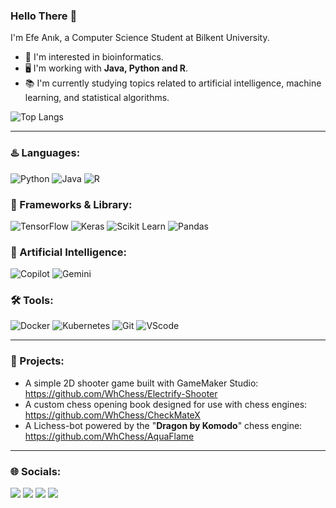### Hello There 👋
<!--
**WhChess/WhChess** is a ✨ _special_ ✨ repository because its `README.md` (this file) appears on your GitHub profile.
-->

I'm Efe Anık, a Computer Science Student at Bilkent University.

- 🧬 I'm interested in bioinformatics.
- 🖥️ I'm working with **Java, Python and R**.
- 📚 I'm currently studying topics related to artificial intelligence, machine learning, and statistical algorithms.

![Top Langs](https://github-readme-stats.vercel.app/api/top-langs/?username=WhChess&langs_count=5&theme=gruvbox)

---

### ♨️ Languages:
![Python](https://img.shields.io/badge/Python-FFD43B?style=for-the-badge&logo=python&logoColor=blue)
![Java](https://img.shields.io/badge/Java-ED8B00?style=for-the-badge&logo=openjdk&logoColor=white)
![R](https://img.shields.io/badge/R-276DC3?style=for-the-badge&logo=r&logoColor=white)

### 📖 Frameworks & Library:
![TensorFlow](https://img.shields.io/badge/TensorFlow-FF6F00?style=for-the-badge&logo=tensorflow&logoColor=white)
![Keras](https://img.shields.io/badge/Keras-FF0000?style=for-the-badge&logo=keras&logoColor=white)
![Scikit Learn](https://img.shields.io/badge/scikit_learn-F7931E?style=for-the-badge&logo=scikit-learn&logoColor=white)
![Pandas](https://img.shields.io/badge/Pandas-2C2D72?style=for-the-badge&logo=pandas&logoColor=white)

### 🤖 Artificial Intelligence:
![Copilot](https://img.shields.io/badge/github%20copilot-000000?style=for-the-badge&logo=githubcopilot&logoColor=white)
![Gemini](https://img.shields.io/badge/Google%20Gemini-8E75B2?style=for-the-badge&logo=googlegemini&logoColor=white)

### 🛠️ Tools:
![Docker](https://img.shields.io/badge/Docker-2CA5E0?style=for-the-badge&logo=docker&logoColor=white)
![Kubernetes](https://img.shields.io/badge/Kubernetes-3069DE?style=for-the-badge&logo=kubernetes&logoColor=white)
![Git](https://img.shields.io/badge/GIT-E44C30?style=for-the-badge&logo=git&logoColor=white)
![VScode](https://img.shields.io/badge/VSCode-0078D4?style=for-the-badge&logo=visual%20studio%20code&logoColor=white)

---

### 🌱 Projects:
- A simple 2D shooter game built with GameMaker Studio: https://github.com/WhChess/Electrify-Shooter
- A custom chess opening book designed for use with chess engines: https://github.com/WhChess/CheckMateX
- A Lichess-bot powered by the "**Dragon by Komodo**" chess engine: https://github.com/WhChess/AquaFlame

---

### 🌐 Socials:
[<img src="https://img.shields.io/badge/Gmail-D14836?style=for-the-badge&logo=gmail&logoColor=white">](mailto:efe1anik@gmail.com)
[<img src="https://img.shields.io/badge/LinkedIn-0077B5?style=for-the-badge&logo=linkedin&logoColor=white">](https://www.linkedin.com/in/efe-anık)
[<img src="https://img.shields.io/badge/GitHub-100000?style=for-the-badge&logo=github&logoColor=white">](https://github.com/WhChess)
[<img src="https://img.shields.io/badge/WeChat-07C160?style=for-the-badge&logo=wechat&logoColor=white">](https://www.wechat.com/)
